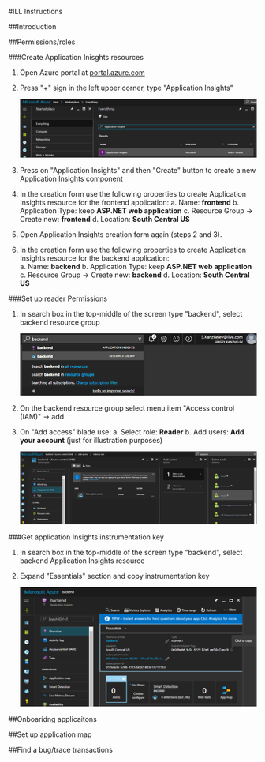 #ILL Instructions

##Introduction

##Permissions/roles

###Create Application Inisghts resources

1. Open Azure portal at [portal.azure.com](https://portal.azure.com)
2. Press "+" sign in the left upper corner, type "Application Insights"

    ![image](/instructions/create-applicationinsights-step1.png)

3. Press on "Application Insights" and then "Create" button to create a new Application Insights component
4. In the creation form use the following properties to create Application Insights resource for the frontend application:
    a. Name: **frontend**
    b. Application Type: keep **ASP.NET web application**
    c. Resource Group -> Create new: **frontend**
    d. Location: **South Central US**
5. Open Application Insights creation form again (steps 2 and 3).
4. In the creation form use the following properties to create Application Insights resource for the backend application:    
    a. Name: **backend**
    b. Application Type: keep **ASP.NET web application**
    c. Resource Group -> Create new: **backend**
    d. Location: **South Central US**

###Set up reader Permissions

1. In search box in the top-middle of the screen type "backend", select backend resource group

    ![image](/instructions/open-resource-group.png)

2. On the backend resource group select menu item "Access control (IAM)" -> add
3. On "Add access" blade use:
    a. Select role: **Reader**
    b. Add users: **Add your account** (just for illustration purposes)

    ![image](/instructions/resource-group-add-role.png)

###Get application Insights instrumentation key

1. In search box in the top-middle of the screen type "backend", select backend Application Insights resource
2. Expand "Essentials" section and copy instrumentation key 

    ![image](/instructions/save-instrumentation-key-backend.png)

##Onboaridng applicaitons

##Set up application map

##Find a bug/trace transactions
